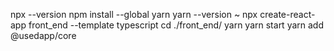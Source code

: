 npx --version
npm install --global yarn
yarn --version
~ npx create-react-app front_end --template typescript
cd ./front_end/
yarn
yarn start
yarn add @usedapp/core
